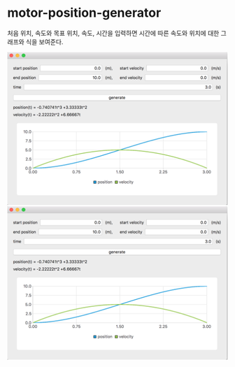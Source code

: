 # motor-position-generator

처음 위치, 속도와 목표 위치, 속도, 시간을 입력하면 시간에 따른 속도와 위치에 대한 그래프와 식을 보여준다.

![image1](./image/image1.png)
![image1](./image/image1.png)

